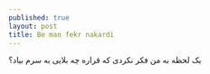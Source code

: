 ```yaml
---
published: true
layout: post
title: Be man fekr nakardi
---
```

یک لحظه به من فکر نکردی که قراره چه بلایی به سرم بیاد؟